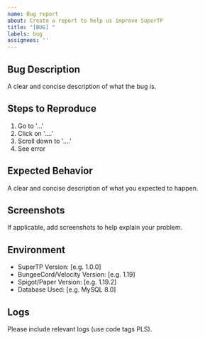```yaml
---
name: Bug report
about: Create a report to help us improve SuperTP
title: "[BUG] "
labels: bug
assignees: ''
---
```


## Bug Description
A clear and concise description of what the bug is.

## Steps to Reproduce
1. Go to '...'
2. Click on '....'
3. Scroll down to '....'
4. See error

## Expected Behavior
A clear and concise description of what you expected to happen.

## Screenshots
If applicable, add screenshots to help explain your problem.

## Environment
 - SuperTP Version: [e.g. 1.0.0]
 - BungeeCord/Velocity Version: [e.g. 1.19]
 - Spigot/Paper Version: [e.g. 1.19.2]
 - Database Used: [e.g. MySQL 8.0]

## Logs
Please include relevant logs (use code tags PLS). 